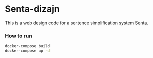 # Senta-dizajn
This is a web design code for a sentence simplification system Senta.

### How to run

````bash
docker-compose build
docker-compose up -d
